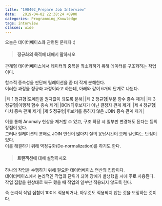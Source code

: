 ```yaml
---
title: "190402_Prepare Job Interview"
date:   2019-04-02 22:38:24 +0900
categories: Programming_Knowledge
tags: interview
classes: wide
---
```


오늘은 데이터베이스와 관련된 문제다 :)

> #### 정규화의 목적에 대해서 말하시오

관계형 데이터베이스에서 데이터의 중복을 최소화하기 위해 데이터를 구조화하는 작업이다.  
  
함수적 종속성을 판단해 릴레이션을 좀 더 작게 분해한다.  
이러한 과정을 정규화 과정이라고 하는데, 아래와 같이 6개의 단계로 나뉜다.  
  
|제 1 정규형|도메인을 원자값이 되도록 분해|
|제 2 정규형|부분 함수 종속 제거|
|제 3 정규형|이행적 함수 종속 제거|
|BCNF|후보자가 아닌 결정자 관계 제거|
|제 4 정규형|다치 종속 관계 제거|
|제 5 정규형|후보키를 통하지 않은 JOIN 종속 관계 제거|
  
이를 통해 Anomaly 현상을 제거할 수 있고, 구조 확장 시 일부만 변경해도 된다는 등의 장점이 있다.  
그러나 릴레이션의 분해로 JOIN 연산이 많아져 질의 응답시간이 오래 걸린다는 단점이 있다.  
이를 해결하기 위해 역정규화(De-normalization)를 하기도 한다.  

> #### 트랜잭션에 대해 설명하시오

하나의 작업을 수행하기 위해 필요한 데이터베이스 연산의 집합이다.  
데이터베이스에서 논리적인 작업의 단위가 되어 장애가 발생했을 시에 주로 사용된다.  
작업 집합을 원상태로 복구 했을 때 작업의 일부만 적용되지 않도록 한다.  
  
즉 논리적 작업 집합이 100% 적용되거나, 아무것도 적용되지 않는 것을 보장하는 것이다.  